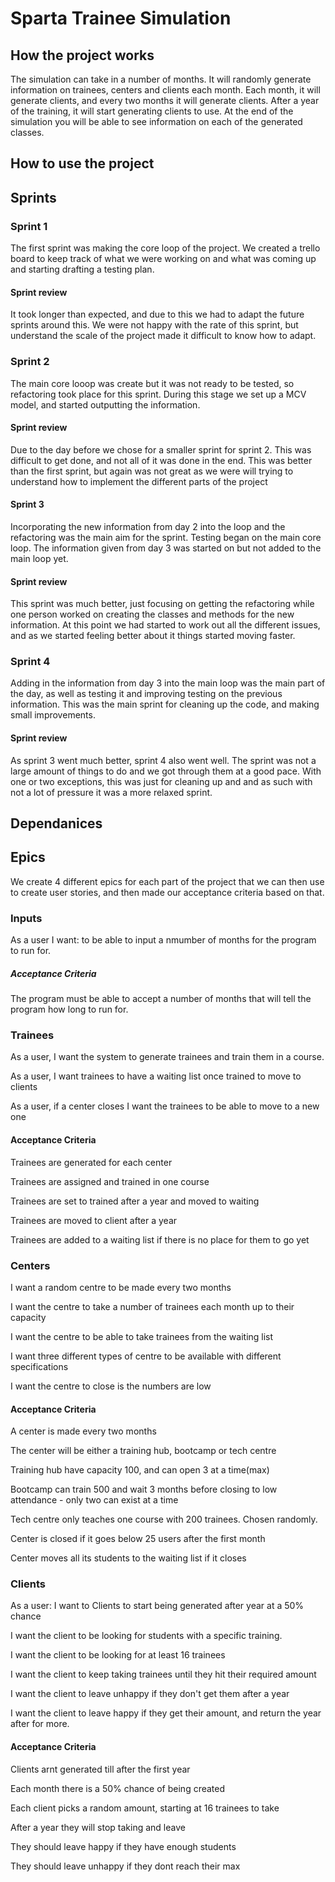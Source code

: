 # Sparta Trainee Simulation

## How the project works
The simulation can take in a number of months. It will randomly generate information on trainees, centers and clients each month. Each month, it will generate clients, and every two months it will generate clients. After a year of the training, it will start generating clients to use.
At the end of the simulation you will be able to see information on each of the generated classes.

## How to use the project

## Sprints
### Sprint 1
The first sprint was making the core loop of the project. We created a trello board to keep track of what we were working on and what was coming up and starting drafting a testing plan.
#### Sprint review
It took longer than expected, and due to this we had to adapt the future sprints around this. We were not happy with the rate of this sprint, but understand the scale of the project made it difficult to know how to adapt.
### Sprint 2
The main core looop was create but it was not ready to be tested, so refactoring took place for this sprint. During this stage we set up a MCV model, and started outputting the information.
#### Sprint review
Due to the day before we chose for a smaller sprint for sprint 2. This was difficult to get done, and not all of it was done in the end. This was better than the first sprint, but again was not great as we were will trying to understand how to implement the different parts of the project
#### Sprint 3
Incorporating the new information from day 2 into the loop and the refactoring was the main aim for the sprint. Testing began on the main core loop. The information given from day 3 was started on but not added to the main loop yet.
#### Sprint review
This sprint was much better, just focusing on getting the refactoring while one person worked on creating the classes and methods for the new information. At this point we had started to work out all the different issues, and as we started feeling better about it things started moving faster.
### Sprint 4
Adding in the information from day 3 into the main loop was the main part of the day, as well as testing it and improving testing on the previous information. This was the main sprint for cleaning up the code, and making small improvements.
#### Sprint review
As sprint 3 went much better, sprint 4 also went well. The sprint was not a large amount of things to do and we got through them at a good pace. With one or two exceptions, this was just for cleaning up and and as such with not a lot of pressure it was a more relaxed sprint.

## Dependanices
## Epics 
We create 4 different epics for each part of the project that we can then use to create user stories, and then made our acceptance criteria based on that.
### Inputs
As a user I want:
to be able to input a nmumber of months for the program to run for.
##### Acceptance Criteria
The program must be able to accept a number of months that will tell the program how long to run for.

### Trainees
As a user, I want the system to generate trainees and train them in a course.

As a user, I want trainees to have a waiting list once trained to move to clients

As a user, if a center closes I want the trainees to be able to move to a new one

#### Acceptance Criteria
Trainees are generated for each center

Trainees are assigned and trained in one course

Trainees are set to trained after a year and moved to waiting

Trainees are moved to client after a year

Trainees are added to a waiting list if there is no place for them to go yet

### Centers
I want a random centre to be made every two months

I want the centre to take a number of trainees each month up to their capacity

I want the centre to be able to take trainees from the waiting list

I want three different types of centre to be available with different specifications

I want the centre to close is the numbers are low

#### Acceptance Criteria
A center is made every two months

The center will be either a training hub, bootcamp or tech centre

Training hub have capacity 100, and can open 3 at a time(max)

Bootcamp can train 500 and wait 3 months before closing to low attendance - only two can exist at a time

Tech centre only teaches one course with 200 trainees. Chosen randomly.

Center is closed if it goes below 25 users after the first month

Center moves all its students to the waiting list if it closes

### Clients
As a user:
I want to Clients to start being generated after year at a 50% chance

I want the client to be looking for students with a specific training.

I want the client to be looking for at least 16 trainees

I want the client to keep taking trainees until they hit their required amount

I want the client to leave unhappy if they don't get them after a year

I want the client to leave happy if they get their amount, and return the year after for more.

#### Acceptance Criteria
Clients arnt generated till after the first year

Each month there is a 50% chance of being created

Each client picks a random amount, starting at 16 trainees to take

After a year they will stop taking and leave

They should leave happy if they have enough students

They should leave unhappy if they dont reach their max

